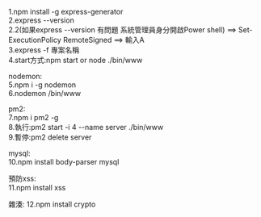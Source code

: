 1.npm install -g express-generator  
2.express --version  
2.2(如果express --version 有問題 系統管理員身分開啟Power shell) ==> Set-ExecutionPolicy RemoteSigned ==> 輸入A  
3.express -f 專案名稱  
4.start方式:npm start  or  node ./bin/www  



nodemon:  
5.npm i -g nodemon  
6.nodemon /bin/www  

pm2:  
7.npm i pm2 -g  
8.執行:pm2 start -i 4 --name server ./bin/www  
9.暫停:pm2 delete server  

mysql:  
10.npm install body-parser mysql  

預防xss:  
11.npm install xss  

雜湊:
12.npm install crypto